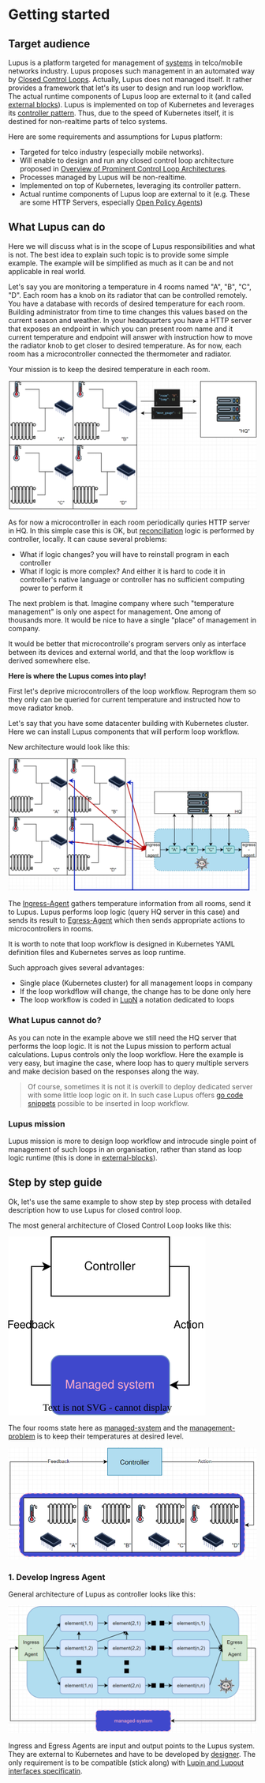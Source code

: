 # Getting started

## Target audience

Lupus is a platform targeted for management of [systems](defs.md#managed-system) in telco/mobile networks industry. Lupus proposes such management in an automated way by [Closed Control Loops](defs.md#closed-control-loops). Actually, Lupus does not managed itself. It rather provides a framework that let's its user to design and run loop workflow. The actual runtime components of Lupus loop are external to it (and called [external blocks](defs.md#external-block)). Lupus is implemented on top of Kubernetes and leverages its [controller pattern](defs.md#controller-pattern). Thus, due to the speed of Kubernetes itself, it is destined for non-realtime parts of telco systems.

Here are some requirements and assumptions for Lupus platform:
- Targeted for telco industry (especially mobile networks).
- Will enable to design and run any closed control loop architecture proposed in [Overview of Prominent Control Loop Architectures](https://www.etsi.org/deliver/etsi_gr/ENI/001_099/017/02.01.01_60/gr_ENI017v020101p.pdf).
- Processes managed by Lupus will be non-realtime.
- Implemented on top of Kubernetes, leveraging its controller pattern.
- Actual runtime components of Lupus loop are external to it (e.g. These are some HTTP Servers, especially [Open Policy Agents](https://www.openpolicyagent.org))

## What Lupus can do

Here we will discuss what is in the scope of Lupus responsibilities and what is not. The best idea to explain such topic is to provide some simple example. The example will be simplified as much as it can be and not applicable in real world.

Let's say you are monitoring a temperature in 4 rooms named "A", "B", "C", "D". Each room has a knob on its radiator that can be controlled remotely. You have a database with records of desired temperature for each room. Building administrator from time to time changes this values based on the current season and weather. In your headquarters you have a HTTP server that exposes an endpoint in which you can present room name and it current temperature and endpoint will answer with instruction how to move the radiator knob to get closer to desired temperature. As for now, each room has a microcontroller connected the thermometer and radiator.

Your mission is to keep the desired temperature in each room.

![](../_img/39.png)

As for now a microcontroller in each room periodically quries HTTP server in HQ. In this simple case this is OK, but [reconcillation](defs.md#reconcilliation) logic is performed by controller, locally. It can cause several problems:
- What if logic changes? you will have to reinstall program in each controller
- What if logic is more complex? And either it is hard to code it in controller's native language or controller has no sufficient computing power to perform it

The next problem is that. Imagine company where such "temperature management" is only one aspect for management. One among of thousands more. It would be nice to have a single "place" of management in company.

It would be better that microcontrolle's program servers only as interface between its devices and external world, and that the loop workflow is derived somewhere else. 

**Here is where the Lupus comes into play!**

First let's deprive microcontrollers of the loop workflow. Reprogram them so they only can be queried for current temperature and instructed how to move radiator knob. 

Let's say that you have some datacenter building with Kubernetes cluster. Here we can install Lupus components that will perform loop workflow. 

New architecture would look like this:

![](../_img/40.png)

The [Ingress-Agent](defs.md#ingress-agent) gathers temperature information from all rooms, send it to Lupus. Lupus performs loop logic (query HQ server in this case) and sends its result to [Egress-Agent](defs.md#egress-agent) which then sends appropriate actions to microcontrollers in rooms.

It is worth to note that loop workflow is designed in Kubernetes YAML definition files and Kubernetes serves as loop runtime. 

Such approach gives several advantages:
- Single place (Kubernetes cluster) for all management loops in company
- If the loop workdflow will change, the change has to be done only here
- The loop workflow is coded in [LupN](defs.md#lupn) a notation dedicated to loops

### What Lupus cannot do?

As you can note in the example above we still need the HQ server that performs the loop logic. It is not the Lupus mission to perform actual calculations. Lupus controls only the loop workflow. Here the example is very easy, but imagine the case, where loop has to query multiple servers and make decision based on the responses along the way.

> Of course, sometimes it is not it is overkill to deploy dedicated server with some little loop logic on it. In such case Lupus offers [go code snippets](defs.md#user-functions) possible to be inserted in loop workflow.

### Lupus mission

Lupus mission is more to design loop workflow and introcude single point of management of such loops in an organisation, rather than stand as loop logic runtime (this is done in [external-blocks](defs.md#external-block)).

## Step by step guide

Ok, let's use the same example to show step by step process with detailed description how to use Lupus for closed control loop.

The most general architecture of Closed Control Loop looks like this:

![](../managed-systems/_img/1.svg)

The four rooms state here as [managed-system](defs.md#managed-system) and the [management-problem](defs.md#management-problem) is to keep their temperatures at desired level.

![](../_img/41.png)

### 1. Develop Ingress Agent

General architecture of Lupus as controller looks like this:

![](../_img/42.png)

Ingress and Egress Agents are input and output points to the Lupus system. They are external to Kubernetes and have to be developed by [designer](defs.md#designer). The only requirement is to be compatible (stick along) with [Lupin and Lupout interfaces specificatin](lupin-lupout-if.md). 